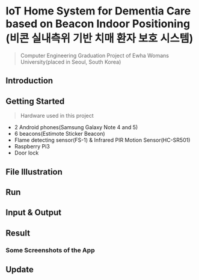 # IoT Home System for Dementia Care based on Beacon Indoor Positioning (비콘 실내측위 기반 치매 환자 보호 시스템)
> Computer Engineering Graduation Project of Ewha Womans University(placed in Seoul, South Korea)

## Introduction

## Getting Started

> Hardware used in this project
- 2 Android phones(Samsung Galaxy Note 4 and 5)
- 6 beacons(Estimote Sticker Beacon)
- Flame detecting sensor(FS-1) & Infrared PIR Motion Sensor(HC-SR501)
- Raspberry Pi3
- Door lock

## File Illustration

## Run

## Input & Output

## Result

### Some Screenshots of the App

## Update

